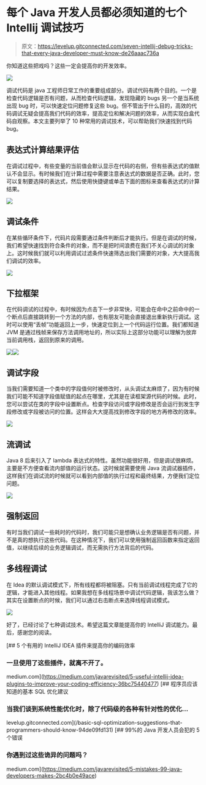 # 每个 Java 开发人员都必须知道的七个 Intellij 调试技巧

> 原文：<https://levelup.gitconnected.com/seven-intellij-debug-tricks-that-every-java-developer-must-know-de26aaac736a>

你知道这些把戏吗？这些一定会提高你的开发效率。

![](img/a3e48311351151840343e254e1d588d6.png)

调试代码是 java 工程师日常工作的重要组成部分。调试代码有两个目的。一个是检查代码逻辑是否有问题，从而检查代码逻辑，发现隐藏的 bugs 另一个是当系统出现 bug 时，可以快速定位问题修复这些 bug。但不管出于什么目的，高效的代码调试无疑会提高我们代码的效率，提高定位和解决问题的效率，从而实现白盒代码自观察。本文主要列举了 10 种常用的调试技术，可以帮助我们快速找到代码 bug。

## 表达式计算结果评估

在调试过程中，有些变量的当前值会默认显示在代码的右侧，但有些表达式的值默认不会显示。有时候我们在计算过程中需要注意表达式的数据是否正确。此时，您可以复制要选择的表达式，然后使用快捷键或单击下面的图标来查看表达式的计算结果。

![](img/23eb3c8243475c9cbe0873bec1f324dc.png)

## 调试条件

在某些循环条件下，代码片段需要通过条件判断后才能执行。但是在调试的时候，我们希望快速找到符合条件的对象，而不是把时间浪费在我们不关心调试的对象上。这时候我们就可以利用调试过滤条件快速筛选出我们需要的对象，大大提高我们调试的效率。

![](img/275618e39829dda7a8c42236e5aa63a4.png)

## 下拉框架

在代码调试的过程中，有时候因为点击下一步非常快，可能会在命中之前命中的一个断点后直接跳转到一个方法的内部，也有朋友可能会直接退出重新执行调试。这时可以使用“丢帧”功能返回上一步，快速定位到上一个代码运行位置。我们都知道 JVM 是通过栈帧来保存方法调用地址的，所以实际上这部分功能可以理解为放弃当前调用栈，返回到原来的调用。

![](img/887bd96176de265c69fdbedacae0dc33.png)![](img/517e96abee97fadfa377b558b95b7e7a.png)

## 调试字段

当我们需要知道一个类中的字段值何时被修改时，从头调试太麻烦了，因为有时候我们可能不知道字段值赋值的起点在哪里，尤其是在读框架源代码的时候。此时，您可以尝试在类的字段中设置断点。检查字段访问或字段修改是否会运行到发生字段修改或字段被访问的位置。这样会大大提高找到修改字段的地方再修改的效率。

![](img/5ad4b0e947c87892eccbe27f52adea63.png)

## 流调试

Java 8 后来引入了 lambda 表达式的特性。虽然功能很好用，但是调试很麻烦。主要是不方便查看流内部值的运行状态。这时候就需要使用 Java 流调试器插件，这样我们在调试流的时候就可以看到内部值的执行过程和最终结果，方便我们定位问题。

![](img/ba165f8bdd3e0041bee763cd236137c3.png)

## 强制返回

有时当我们调试一些耗时的代码时，我们可能只是想确认业务逻辑是否有问题，并不是真的想执行这些代码。在这种情况下，我们可以使用强制返回函数来指定返回值，以继续后续的业务逻辑调试，而无需执行方法背后的代码。

## 多线程调试

在 Idea 的默认调试模式下，所有线程都将被阻塞。只有当前调试线程完成了它的逻辑，才能进入其他线程。如果我想在多线程场景中调试代码逻辑，我该怎么做？其实在设置断点的时候，我们可以通过右击断点来选择线程调试模式。

![](img/4a113c785e85d33e846b85c7de265434.png)

好了，已经讨论了七种调试技术。希望这篇文章能提高你的 IntelliJ 调试能力。最后，感谢您的阅读。

[](https://medium.com/javarevisited/5-useful-intellij-idea-plugins-to-improve-your-coding-efficiency-36bc75440477) [## 5 个有用的 IntelliJ IDEA 插件来提高你的编码效率

### 一旦使用了这些插件，就离不开了。

medium.com](https://medium.com/javarevisited/5-useful-intellij-idea-plugins-to-improve-your-coding-efficiency-36bc75440477) [](/basic-sql-optimization-suggestions-that-programmers-should-know-94de09fd131) [## 程序员应该知道的基本 SQL 优化建议

### 当我们谈到系统性能优化时，除了代码级的各种有针对性的优化…

levelup.gitconnected.com](/basic-sql-optimization-suggestions-that-programmers-should-know-94de09fd131) [](https://medium.com/javarevisited/5-mistakes-99-java-developers-makes-2bc4b0e49ace) [## 99%的 Java 开发人员会犯的 5 个错误

### 你遇到过这些诡异的问题吗？

medium.com](https://medium.com/javarevisited/5-mistakes-99-java-developers-makes-2bc4b0e49ace)